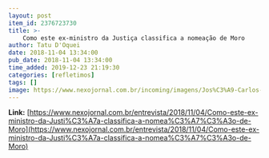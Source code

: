 ```yaml
---
layout: post
item_id: 2376723730
title: >-
    Como este ex-ministro da Justiça classifica a nomeação de Moro
author: Tatu D'Oquei
date: 2018-11-04 13:34:00
pub_date: 2018-11-04 13:34:00
time_added: 2019-12-23 21:19:30
categories: [refletimos]
tags: []
image: https://www.nexojornal.com.br/incoming/imagens/Jos%C3%A9-Carlos-Dias/ALTERNATES/LANDSCAPE_720/Jos%C3%A9%20Carlos%20Dias
---
```


**Link:** [https://www.nexojornal.com.br/entrevista/2018/11/04/Como-este-ex-ministro-da-Justi%C3%A7a-classifica-a-nomea%C3%A7%C3%A3o-de-Moro](https://www.nexojornal.com.br/entrevista/2018/11/04/Como-este-ex-ministro-da-Justi%C3%A7a-classifica-a-nomea%C3%A7%C3%A3o-de-Moro)

